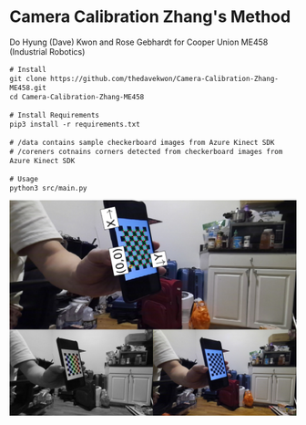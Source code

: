 # Camera Calibration Zhang's Method
Do Hyung (Dave) Kwon and Rose Gebhardt for Cooper Union ME458 (Industrial Robotics)
```
# Install
git clone https://github.com/thedavekwon/Camera-Calibration-Zhang-ME458.git
cd Camera-Calibration-Zhang-ME458

# Install Requirements
pip3 install -r requirements.txt

# /data contains sample checkerboard images from Azure Kinect SDK
# /coreners cotnains corners detected from checkerboard images from Azure Kinect SDK

# Usage
python3 src/main.py
```

![MATLAB, Original, and OpenCV Checkerboard Detection Collage](img/collage-all.jpg)